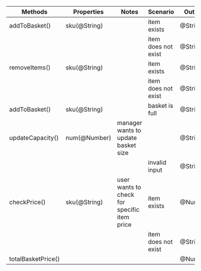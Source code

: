 | Methods            | Properties   | Notes                                       | Scenario            | Output  |
| ------------------ | ------------ | ------------------------------------------- | ------------------- | ------- |
| addToBasket()      | sku(@String) |                                             | item exists         | @String |
|                    |              |                                             | item does not exist | @String |
| removeItems()      | sku(@String) |                                             | item exists         | @String |
|                    |              |                                             | item does not exist | @String |
| addToBasket()      | sku(@String) |                                             | basket is full      | @String |
| updateCapacity()   | num(@Number) | manager wants to update basket size         |                     | @String |
|                    |              |                                             | invalid input       | @String |
| checkPrice()       | sku(@String) | user wants to check for specific item price | item exists         | @Number |
|                    |              |                                             | item does not exist | @String |
| totalBasketPrice() |              |                                             |                     | @Number |
